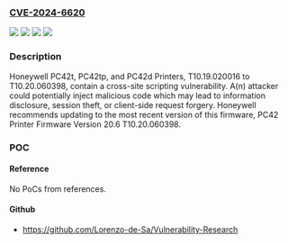 ### [CVE-2024-6620](https://cve.mitre.org/cgi-bin/cvename.cgi?name=CVE-2024-6620)
![](https://img.shields.io/static/v1?label=Product&message=PC42t%2C%20PC42tp%2C%20and%20PC42d%20(Common%20Firmware)&color=blue)
![](https://img.shields.io/static/v1?label=Version&message=T10.19.020016%20&color=brightgreen)
![](https://img.shields.io/static/v1?label=Vulnerability&message=CWE-602&color=brightgreen)
![](https://img.shields.io/static/v1?label=Vulnerability&message=CWE-79&color=brightgreen)

### Description

Honeywell PC42t, PC42tp, and PC42d Printers, T10.19.020016 to T10.20.060398, contain a cross-site scripting vulnerability. A(n) attacker could potentially inject malicious code which may lead to information disclosure, session theft, or client-side request forgery. Honeywell recommends updating to the most recent version of this firmware, PC42 Printer Firmware Version 20.6 T10.20.060398.

### POC

#### Reference
No PoCs from references.

#### Github
- https://github.com/Lorenzo-de-Sa/Vulnerability-Research


